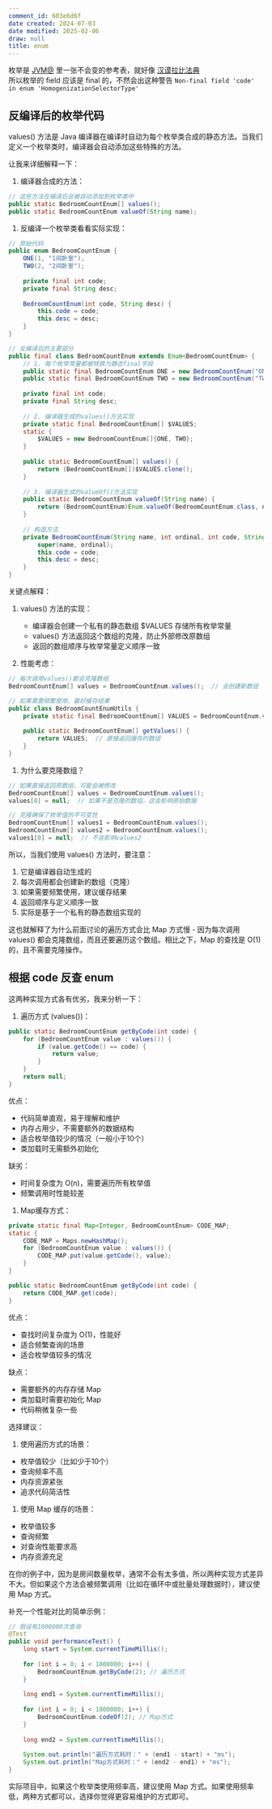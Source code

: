 ```yaml
---
comment_id: 603e6d6f
date created: 2024-07-03
date modified: 2025-02-06
draw: null
title: enum
---
```

 枚举是 [JVM@](JVM@.md) 里一张不会变的参考表，就好像 [汉谟拉比法典](汉谟拉比法典)  
 所以枚举的 field 应该是 final 的，不然会出这种警告 `Non-final field 'code' in enum 'HomogenizationSelectorType'`

## 反编译后的枚举代码

values() 方法是 Java 编译器在编译时自动为每个枚举类合成的静态方法。当我们定义一个枚举类时，编译器会自动添加这些特殊的方法。

让我来详细解释一下：

1. 编译器合成的方法：

```java
// 这些方法在编译后会被自动添加到枚举类中
public static BedroomCountEnum[] values(); 
public static BedroomCountEnum valueOf(String name);
```

1. 反编译一个枚举类看看实际实现：

```java
// 原始代码
public enum BedroomCountEnum {
    ONE(1, "1间卧室"),
    TWO(2, "2间卧室");
    
    private final int code;
    private final String desc;
    
    BedroomCountEnum(int code, String desc) {
        this.code = code;
        this.desc = desc;
    }
}

// 反编译后的主要部分
public final class BedroomCountEnum extends Enum<BedroomCountEnum> {
    // 1. 每个枚举常量都被转换为静态final字段
    public static final BedroomCountEnum ONE = new BedroomCountEnum("ONE", 0, 1, "1间卧室");
    public static final BedroomCountEnum TWO = new BedroomCountEnum("TWO", 1, 2, "2间卧室");
    
    private final int code;
    private final String desc;
    
    // 2. 编译器生成的values()方法实现
    private static final BedroomCountEnum[] $VALUES;
    static {
        $VALUES = new BedroomCountEnum[]{ONE, TWO};
    }
    
    public static BedroomCountEnum[] values() {
        return (BedroomCountEnum[])$VALUES.clone();
    }
    
    // 3. 编译器生成的valueOf()方法实现
    public static BedroomCountEnum valueOf(String name) {
        return (BedroomCountEnum)Enum.valueOf(BedroomCountEnum.class, name);
    }
    
    // 构造方法
    private BedroomCountEnum(String name, int ordinal, int code, String desc) {
        super(name, ordinal);
        this.code = code;
        this.desc = desc;
    }
}
```

关键点解释：

1. values() 方法的实现：
   - 编译器会创建一个私有的静态数组 $VALUES 存储所有枚举常量
   - values() 方法返回这个数组的克隆，防止外部修改原数组
   - 返回的数组顺序与枚举常量定义顺序一致

2. 性能考虑：

```java
// 每次调用values()都会克隆数组
BedroomCountEnum[] values = BedroomCountEnum.values();  // 会创建新数组

// 如果需要频繁使用，最好缓存结果
public class BedroomCountEnumUtils {
    private static final BedroomCountEnum[] VALUES = BedroomCountEnum.values();
    
    public static BedroomCountEnum[] getValues() {
        return VALUES;  // 直接返回缓存的数组
    }
}
```

1. 为什么要克隆数组？

```java
// 如果直接返回原数组，可能会被修改
BedroomCountEnum[] values = BedroomCountEnum.values();
values[0] = null;  // 如果不是克隆的数组，这会影响原始数据

// 克隆确保了枚举值的不可变性
BedroomCountEnum[] values1 = BedroomCountEnum.values();
BedroomCountEnum[] values2 = BedroomCountEnum.values();
values1[0] = null;  // 不会影响values2
```

所以，当我们使用 values() 方法时，要注意：

1. 它是编译器自动生成的
2. 每次调用都会创建新的数组（克隆）
3. 如果需要频繁使用，建议缓存结果
4. 返回顺序与定义顺序一致
5. 实际是基于一个私有的静态数组实现的

这也就解释了为什么前面讨论的遍历方式会比 Map 方式慢 - 因为每次调用 values() 都会克隆数组，而且还要遍历这个数组。相比之下，Map 的查找是 O(1) 的，且不需要克隆操作。

## 根据 code 反查 enum

这两种实现方式各有优劣，我来分析一下：

1. 遍历方式 (values())：

```java
public static BedroomCountEnum getByCode(int code) {
    for (BedroomCountEnum value : values()) {
        if (value.getCode() == code) {
            return value;
        }
    }
    return null;
}
```

优点：

- 代码简单直观，易于理解和维护
- 内存占用少，不需要额外的数据结构
- 适合枚举值较少的情况（一般小于10个）
- 类加载时无需额外初始化

缺劣：

- 时间复杂度为 O(n)，需要遍历所有枚举值
- 频繁调用时性能较差

1. Map缓存方式：

```java
private static final Map<Integer, BedroomCountEnum> CODE_MAP;
static {
    CODE_MAP = Maps.newHashMap();
    for (BedroomCountEnum value : values()) {
        CODE_MAP.put(value.getCode(), value);
    }
}

public static BedroomCountEnum getByCode(int code) {
    return CODE_MAP.get(code);
}
```

优点：

- 查找时间复杂度为 O(1)，性能好
- 适合频繁查询的场景
- 适合枚举值较多的情况

缺点：

- 需要额外的内存存储 Map
- 类加载时需要初始化 Map
- 代码稍微复杂一些

选择建议：

1. 使用遍历方式的场景：
- 枚举值较少（比如少于10个）
- 查询频率不高
- 内存资源紧张
- 追求代码简洁性

1. 使用 Map 缓存的场景：
- 枚举值较多
- 查询频繁
- 对查询性能要求高
- 内存资源充足

在你的例子中，因为是房间数量枚举，通常不会有太多值，所以两种实现方式差异不大。但如果这个方法会被频繁调用（比如在循环中或批量处理数据时），建议使用 Map 方式。

补充一个性能对比的简单示例：

```java
// 假设有1000000次查询
@Test
public void performanceTest() {
    long start = System.currentTimeMillis();
    
    for (int i = 0; i < 1000000; i++) {
        BedroomCountEnum.getByCode(2); // 遍历方式
    }
    
    long end1 = System.currentTimeMillis();
    
    for (int i = 0; i < 1000000; i++) {
        BedroomCountEnum.codeOf(2); // Map方式
    }
    
    long end2 = System.currentTimeMillis();
    
    System.out.println("遍历方式耗时：" + (end1 - start) + "ms");
    System.out.println("Map方式耗时：" + (end2 - end1) + "ms");
}
```

实际项目中，如果这个枚举类使用频率高，建议使用 Map 方式。如果使用频率低，两种方式都可以，选择你觉得更容易维护的方式即可。
